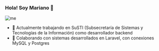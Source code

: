### Hola! Soy Mariano  👋

![me](https://user-images.githubusercontent.com/75759922/134816735-ce4a2bfd-ae3e-4c50-941e-7bb8ffda68dd.png)

- 💼 Actualmente trabajando en SuSTI (Subsecretaría de Sistemas y Tecnologías de la Información) como desarrollador backend
- 👯 Colaborando con sistemas desarrollados en Laravel, con conexiones MySQL y Postgres

<!--
**marianoflowers/marianoflowers** is a ✨ _special_ ✨ repository because its `README.md` (this file) appears on your GitHub profile.

Here are some ideas to get you started:

- 🔭 I’m currently working on ...
- 🌱 I’m currently learning ...
- 👯 I’m looking to collaborate on ...
- 🤔 I’m looking for help with ...
- 💬 Ask me about ...
- 📫 How to reach me: ...
- 😄 Pronouns: ...
- ⚡ Fun fact: ...
-->
